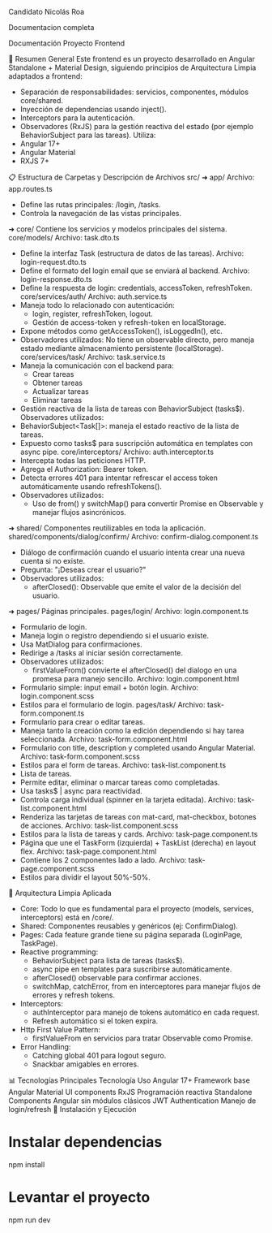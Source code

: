 Candidato Nicolás Roa

Documentacion completa


Documentación Proyecto Frontend

📑 Resumen General
Este frontend es un proyecto desarrollado en Angular Standalone + Material Design, siguiendo principios de Arquitectura Limpia adaptados a frontend:
* Separación de responsabilidades: servicios, componentes, módulos core/shared.
* Inyección de dependencias usando inject().
* Interceptors para la autenticación.
* Observadores (RxJS) para la gestión reactiva del estado (por ejemplo BehaviorSubject para las tareas).
Utiliza:
* Angular 17+
* Angular Material
* RXJS 7+

📋 Estructura de Carpetas y Descripción de Archivos
src/
➜ app/
Archivo: app.routes.ts
* Define las rutas principales: /login, /tasks.
* Controla la navegación de las vistas principales.

➜ core/
Contiene los servicios y modelos principales del sistema.
core/models/
Archivo: task.dto.ts
* Define la interfaz Task (estructura de datos de las tareas).
Archivo: login-request.dto.ts
* Define el formato del login email que se enviará al backend.
Archivo: login-response.dto.ts
* Define la respuesta de login: credentials, accessToken, refreshToken.
core/services/auth/
Archivo: auth.service.ts
* Maneja todo lo relacionado con autenticación:
    * login, register, refreshToken, logout.
    * Gestión de access-token y refresh-token en localStorage.
* Expone métodos como getAccessToken(), isLoggedIn(), etc.
* Observadores utilizados: No tiene un observable directo, pero maneja estado mediante almacenamiento persistente (localStorage).
core/services/task/
Archivo: task.service.ts
* Maneja la comunicación con el backend para:
    * Crear tareas
    * Obtener tareas
    * Actualizar tareas
    * Eliminar tareas
* Gestión reactiva de la lista de tareas con BehaviorSubject (tasks$).
Observadores utilizados:
* BehaviorSubject<Task[]>: maneja el estado reactivo de la lista de tareas.
* Expuesto como tasks$ para suscripción automática en templates con async pipe.
core/interceptors/
Archivo: auth.interceptor.ts
* Intercepta todas las peticiones HTTP.
* Agrega el Authorization: Bearer token.
* Detecta errores 401 para intentar refrescar el access token automáticamente usando refreshTokens().
* Observadores utilizados:
    * Uso de from() y switchMap() para convertir Promise en Observable y manejar flujos asincrónicos.

➜ shared/
Componentes reutilizables en toda la aplicación.
shared/components/dialog/confirm/
Archivo: confirm-dialog.component.ts
* Diálogo de confirmación cuando el usuario intenta crear una nueva cuenta si no existe.
* Pregunta: "¡Deseas crear el usuario?"
* Observadores utilizados:
    * afterClosed(): Observable que emite el valor de la decisión del usuario.

➜ pages/
Páginas principales.
pages/login/
Archivo: login.component.ts
* Formulario de login.
* Maneja login o registro dependiendo si el usuario existe.
* Usa MatDialog para confirmaciones.
* Redirige a /tasks al iniciar sesión correctamente.
* Observadores utilizados:
    * firstValueFrom() convierte el afterClosed() del dialogo en una promesa para manejo sencillo.
Archivo: login.component.html
* Formulario simple: input email + botón login.
Archivo: login.component.scss
* Estilos para el formulario de login.
pages/task/
Archivo: task-form.component.ts
* Formulario para crear o editar tareas.
* Maneja tanto la creación como la edición dependiendo si hay tarea seleccionada.
Archivo: task-form.component.html
* Formulario con title, description y completed usando Angular Material.
Archivo: task-form.component.scss
* Estilos para el form de tareas.
Archivo: task-list.component.ts
* Lista de tareas.
* Permite editar, eliminar o marcar tareas como completadas.
* Usa tasks$ | async para reactividad.
* Controla carga individual (spinner en la tarjeta editada).
Archivo: task-list.component.html
* Renderiza las tarjetas de tareas con mat-card, mat-checkbox, botones de acciones.
Archivo: task-list.component.scss
* Estilos para la lista de tareas y cards.
Archivo: task-page.component.ts
* Página que une el TaskForm (izquierda) + TaskList (derecha) en layout flex.
Archivo: task-page.component.html
* Contiene los 2 componentes lado a lado.
Archivo: task-page.component.scss
* Estilos para dividir el layout 50%-50%.

🔬 Arquitectura Limpia Aplicada
* Core: Todo lo que es fundamental para el proyecto (models, services, interceptors) está en /core/.
* Shared: Componentes reusables y genéricos (ej: ConfirmDialog).
* Pages: Cada feature grande tiene su página separada (LoginPage, TaskPage).
* Reactive programming:
    * BehaviorSubject para lista de tareas (tasks$).
    * async pipe en templates para suscribirse automáticamente.
    * afterClosed() observable para confirmar acciones.
    * switchMap, catchError, from en interceptores para manejar flujos de errores y refresh tokens.
* Interceptors:
    * authInterceptor para manejo de tokens automático en cada request.
    * Refresh automático si el token expira.
* Http First Value Pattern:
    * firstValueFrom en servicios para tratar Observable como Promise.
* Error Handling:
    * Catching global 401 para logout seguro.
    * Snackbar amigables en errores.

📊 Tecnologías Principales
Tecnología	Uso
Angular 17+	Framework base
Angular Material	UI components
RxJS	Programación reactiva
Standalone Components	Angular sin módulos clásicos
JWT Authentication	Manejo de login/refresh
📝 Instalación y Ejecución
# Instalar dependencias
npm install

# Levantar el proyecto
npm run dev

